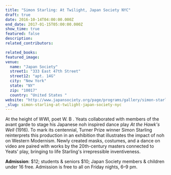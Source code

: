 ```yaml
---
title: "Simon Starling: At Twilight, Japan Society NYC"
draft: true
date: 2016-10-14T04:00:00.000Z
end_date: 2017-01-15T05:00:00.000Z
show_time: true
featured: false
description:
related_contributors:

related_books:
featured_image: 
venue:
  name: "Japan Society"
  street1: "333 East 47th Street"
  street12: "apt. 14G"
  city: "New York"
  state: "NY"
  zip: "10017"
  country: "United States "
website: "http://www.japansociety.org/page/programs/gallery/simon-starling-at-twilight"
_slug: simon-starling-at-twilight-japan-society-nyc
---
```


At the height of WWI, poet W. B . Yeats collaborated with members of the avant garde to stage his Japanese noh inspired dance play _At the Hawk's Well_ (1916). To mark its centennial, Turner Prize winner Simon Starling reinterprets this production in an exhibition that illustrates the impact of noh on Western Modernism. Newly created masks, costumes, and a dance on video are paired with works by the 20th-century masters connected to Yeats' play, bringing to life Starling's irrepressible inventiveness.

**Admission**:
$12; students & seniors $10; Japan Society members & children under 16 free.
Admission is free to all on Friday nights, 6–9 pm.

